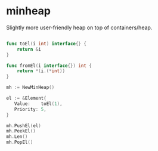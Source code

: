 minheap
=======

Slightly more user-friendly heap on top of containers/heap.

```go

func toEl(i int) interface{} {
	return &i
}

func fromEl(i interface{}) int {
	return *(i.(*int))
}

mh := NewMinHeap()

el := &Element{
   Value:    toEl(1),
   Priority: 5,
}

mh.PushEl(el)
mh.PeekEl()
mh.Len()
mh.PopEl()

```

